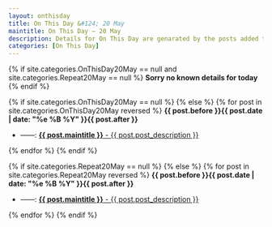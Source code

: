 ```yaml
---
layout: onthisday
title: On This Day &#124; 20 May
maintitle: On This Day — 20 May
description: Details for On This Day are genarated by the posts added to the website so the content is subject to changes/updates over time.
categories: [On This Day]
---
```


{% if site.categories.OnThisDay20May == null and site.categories.Repeat20May == null %}
<strong>Sorry no known details for today</strong>
{% endif %}

{% if site.categories.OnThisDay20May == null %}
{% else %}
{% for post in site.categories.OnThisDay20May reversed %}
<strong>{{ post.before }}{{ post.date | date: "%e %B %Y" }}{{ post.after }}</strong>
<ul>
<li> ——: <a href="{{ post.url }}"><strong>{{ post.maintitle }}</strong> - {{ post.post_description }}</a></li>
</ul>
{% endfor %}
{% endif %}

{% if site.categories.Repeat20May == null %}
{% else %}
{% for post in site.categories.Repeat20May reversed %}
<strong>{{ post.before }}{{ post.date | date: "%e %B %Y" }}{{ post.after }}</strong>
<ul>
<li> ——: <a href="{{ post.url }}"><strong>{{ post.maintitle }}</strong> - {{ post.post_description }}</a></li>
</ul>
{% endfor %}
{% endif %}
